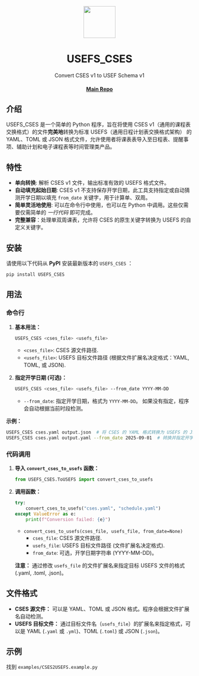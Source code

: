 <div align="center">

<image src="https://github.com/user-attachments/assets/9e91bfd4-4448-4668-bede-6eafb0b42888" height="86"/>

# USEFS_CSES

Convert CSES v1 to USEF Schema v1

#### [Main Repo](https://github.com/SRON-org/USEFS)

</div>

## 介绍

USEFS_CSES 是一个简单的 Python 程序，旨在将使用 CSES v1（通用的课程表交换格式）的文件**完美地**转换为标准 USEFS（通用日程计划表交换格式架构） 的 YAML、TOML 或 JSON 格式文件，允许使用者将课表表导入至日程表、提醒事项、辅助计划和电子课程表等时间管理类产品。

## 特性

*   **单向转换**: 解析 CSES v1 文件，输出标准有效的 USEFS 格式文件。
*   **自动填充起始日期**: CSES v1 不支持保存开学日期，此工具支持指定或自动猜测开学日期以填充 ```from_date``` 关键字，用于计算单、双周。
*   **简单灵活地使用**: 可以在命令行中使用，也可以在 Python 中调用。这些仅需要仅需简单的 _一行代码_ 即可完成。
*   **完整兼容**：处理单双周课表，允许将 CSES 的原生关键字转换为 USEFS 的自定义关键字。

## 安装

请使用以下代码从 **PyPI** 安装最新版本的 ```USEFS_CSES``` ：
```bash
pip install USEFS_CSES
```

## 用法
### 命令行

1.  **基本用法：**

    ```bash
    USEFS_CSES <cses_file> <usefs_file>
    ```

    *   `<cses_file>`:  CSES 源文件路径.
    *   `<usefs_file>`:  USEFS 目标文件路径 (根据文件扩展名决定格式：YAML, TOML, 或 JSON).

2.  **指定开学日期 (可选)：**

    ```bash
    USEFS_CSES <cses_file> <usefs_file> --from_date YYYY-MM-DD
    ```

    *   `--from_date`:  指定开学日期，格式为 `YYYY-MM-DD`。  如果没有指定，程序会自动根据当前时段检测。

**示例：**

```bash
USEFS_CSES cses.yaml output.json  # 将 CSES 的 YAML 格式转换为 USEFS 的 JSON 格式
USEFS_CSES cses.yaml output.yaml --from_date 2025-09-01  # 转换并指定开学日期
```

### 代码调用

1.  **导入 `convert_cses_to_usefs` 函数：**

    ```python
    from USEFS_CSES.ToUSEFS import convert_cses_to_usefs
    ```

2.  **调用函数：**

    ```python
    try:
        convert_cses_to_usefs("cses.yaml", "schedule.yaml")
    except ValueError as e:
        print(f"Conversion failed: {e}")
    ```

    *   `convert_cses_to_usefs(cses_file, usefs_file, from_date=None)`
        *   `cses_file`:  CSES 源文件路径.
        *   `usefs_file`:  USEFS 目标文件路径 (文件扩展名决定格式).
        *   `from_date`:  可选，开学日期字符串 (YYYY-MM-DD)。

    **注意：**
    通过修改 `usefs_file` 的文件扩展名来指定目标 USEFS 文件的格式 (.yaml, .toml, .json)。

## 文件格式

*   **CSES 源文件：** 可以是 YAML、TOML 或 JSON 格式。程序会根据文件扩展名自动检测。
*   **USEFS 目标文件：**  通过目标文件名（`usefs_file`）的扩展名来指定格式，可以是 YAML (`.yaml` 或 `.yml`)、TOML (`.toml`) 或 JSON (`.json`)。

## 示例

找到 ```examples/CSES2USEFS.example.py``` 
